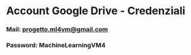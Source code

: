 # Account Google Drive - Credenziali

### **Mail**: progetto.ml4vm@gmail.com
### **Password**: MachineLearningVM4